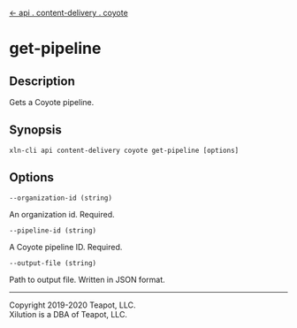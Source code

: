 [<- api . content-delivery . coyote](index.md)

# get-pipeline

## Description

Gets a Coyote pipeline.

## Synopsis

```
xln-cli api content-delivery coyote get-pipeline [options]
```

## Options

`--organization-id (string)`

An organization id. Required.

`--pipeline-id (string)`

A Coyote pipeline ID. Required.

`--output-file (string)`

Path to output file. Written in JSON format.

---

Copyright 2019-2020 Teapot, LLC.  
Xilution is a DBA of Teapot, LLC.
